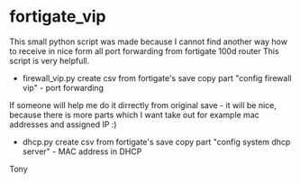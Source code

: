 # fortigate_vip

This small python script was made because I cannot find another way how to receive in nice form all port forwarding from fortigate 100d router
This script is very helpfull.

-	firewall_vip.py
create csv from fortigate's save copy part "config firewall vip" - port forwarding

If someone will help me do it dirrectly from original save - it will be nice, because there is more parts which I want take out
for example mac addresses and assigned IP :)

- dhcp.py 
create csv from fortigate's save copy part "config system dhcp server" - MAC address in DHCP


Tony
